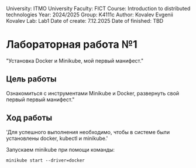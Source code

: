 University: ITMO University
Faculty: FICT
Course: Introduction to distributed technologies
Year: 2024/2025
Group: K4111c
Author: Kovalev Evgenii Kovalev
Lab: Lab1
Date of create: 7.12.2025
Date of finished: TBD

# Лабораторная работа №1

"Установка Docker и Minikube, мой первый манифест."

## Цель работы

Ознакомиться с инструментами Minikube и Docker, развернуть свой первый первый манифест."

## Ход работы
'Для успешного выполнения необходимо, чтобы в системе были установлены docker, kubectl и minikube.'

Запускаем minikube при помощи команды:

```minikube start --driver=docker```
